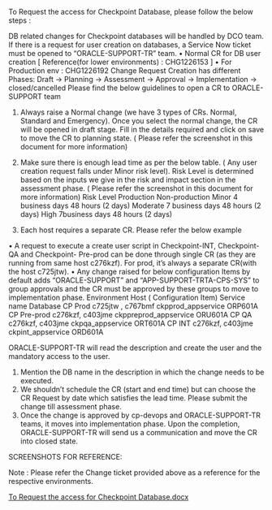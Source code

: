 To Request the access for Checkpoint Database, please follow the below steps :

DB related changes for Checkpoint databases will be handled by DCO team. If there is a request for user creation on databases, a Service Now ticket must be opened to “ORACLE-SUPPORT-TR” team.
•	Normal CR for DB user creation [ Reference(for lower environments) : CHG1226153 ]
•	For Production env : CHG1226192
Change Request Creation has different Phases:
Draft ->  Planning -> Assessment -> Approval -> Implementation  -> closed/cancelled
Please find the below guidelines to open a CR to ORACLE-SUPPORT team 
1.	Always raise a Normal change (we have 3 types of CRs. Normal, Standard and Emergency). Once you select the normal change, the CR will be opened in draft stage. Fill in the details required and click on save to move the CR to planning state. ( Please refer the screenshot in this document for more information) 
2.	Make sure there is enough lead time as per the below table.  ( Any user creation request falls under Minor risk level). Risk Level is determined based on the inputs we give in the risk and impact section in the assessment phase. ( Please refer the screenshot in this document for more information) 
Risk Level	Production	Non-production
Minor	4 business days	48 hours (2 days)
Moderate	7 business days	48 hours (2 days)
High	7business days	48 hours (2 days)

3.	Each host requires a separate CR. Please refer the below example

•	A request to execute a create user script in Checkpoint-INT, Checkpoint-QA and Checkpoint- Pre-prod can be done through single CR (as they are running from same host c276kzf). For prod, it’s always a separate CR(with the host c725jtw).
•	Any change raised for below configuration Items by default adds “ORACLE-SUPPORT” and “APP-SUPPORT-TRTA-CPS-SYS” to group approvals and the CR must be approved by these groups to move to implementation phase.
Environment  	Host ( Configuration Item)	Service name	Database
CP Prod 	c725jtw , c767bmf	ckpprod_appservice	ORP601A
CP Pre-prod	c276kzf, c403jme	ckppreprod_appservice	ORU601A
CP QA	c276kzf, c403jme	ckpqa_appservice	ORT601A
CP INT	c276kzf, c403jme	ckpint_appservice	ORD601A

ORACLE-SUPPORT-TR  will read the description and create the user and the mandatory access to the user.

1. Mention the DB name in the description in which the change needs to be executed.
2. We shouldn’t schedule the CR (start and end time) but can choose the CR Request by date  which satisfies the lead time. Please submit the change till assessment phase.
3. Once the change is approved by cp-devops and ORACLE-SUPPORT-TR teams, it moves into implementation phase. Upon the completion, ORACLE-SUPPORT-TR will send us a communication and move the CR into closed state.

SCREENSHOTS FOR REFERENCE:

 


 
 

Note : Please refer the Change ticket provided above as a reference for the respective environments.



[To Request the access for Checkpoint Database.docx](/.attachments/To%20Request%20the%20access%20for%20Checkpoint%20Database-577781e7-6036-42f7-bdf5-0549b7d71a3e.docx)